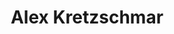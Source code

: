 ---
avatar: /images/people/alex.jpg
avatar_small: /images/people/alex_small.jpg
bio: Red Hatter. Drone Racer. Photographer. Dog lover.
gplus: null
homepage: https://www.linuxserver.io/
instagram: null
linkedin: null
title: Alex Kretzschmar
twitter: https://twitter.com/ironicbadger
type: host
username: alex
youtube: null
---